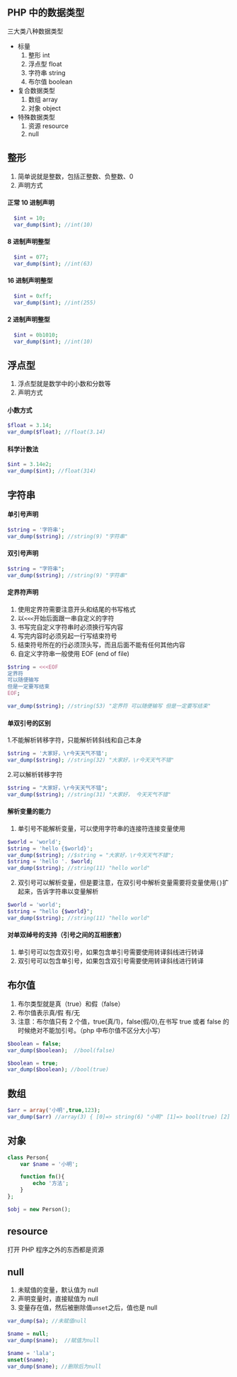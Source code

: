 ## PHP 中的数据类型

三大类八种数据类型

- 标量
  1. 整形 int
  2. 浮点型 float
  3. 字符串 string
  4. 布尔值 boolean
- 复合数据类型
  1. 数组 array
  2. 对象 object
- 特殊数据类型
  1. 资源 resource
  2. null

## 整形

1. 简单说就是整数，包括正整数、负整数、0
2. 声明方式

#### 正常 10 进制声明

```php
  $int = 10;
  var_dump($int); //int(10)
```

#### 8 进制声明整型

```php
  $int = 077;
  var_dump($int); //int(63)
```

#### 16 进制声明整型

```php
  $int = 0xff;
  var_dump($int); //int(255)
```

#### 2 进制声明整型

```php
  $int = 0b1010;
  var_dump($int); //int(10)

```

## 浮点型

1. 浮点型就是数学中的小数和分数等
2. 声明方式

#### 小数方式

```php
$float = 3.14;
var_dump($float); //float(3.14)
```

#### 科学计数法

```php
$int = 3.14e2;
var_dump($int); //float(314)
```

## 字符串

#### 单引号声明

```php
$string = '字符串';
var_dump($string); //string(9) "字符串"
```

#### 双引号声明

```php
$string = "字符串";
var_dump($string); //string(9) "字符串"
```

#### 定界符声明

1. 使用定界符需要注意开头和结尾的书写格式
2. 以`<<<`开始后面跟一串自定义的字符
3. 书写完自定义字符串时必须换行写内容
4. 写完内容时必须另起一行写结束符号
5. 结束符号所在的行必须顶头写，而且后面不能有任何其他内容
6. 自定义字符串一般使用 EOF (end of file)

```php
$string = <<<EOF
定界符
可以随便输写
但是一定要写结束
EOF;

var_dump($string); //string(53) "定界符 可以随便输写 但是一定要写结束"
```

#### 单双引号的区别

1.不能解析转移字符，只能解析转斜线和自己本身

```php
$string = '大家好，\r今天天气不错';
var_dump($string); //string(32) "大家好，\r今天天气不错"
```

2.可以解析转移字符

```php
$string = "大家好，\r今天天气不错";
var_dump($string); //string(31) "大家好， 今天天气不错"
```

#### 解析变量的能力

1. 单引号不能解析变量，可以使用字符串的连接符连接变量使用

```php
$world = 'world';
$string = 'hello {$world}';
var_dump($string); //$string = "大家好，\r今天天气不错";
$string = 'hello '. $world;
var_dump($string); //string(11) "hello world"
```

2. 双引号可以解析变量，但是要注意，在双引号中解析变量需要将变量使用`{}`扩起来，告诉字符串以变量解析

```php
$world = 'world';
$string = "hello {$world}";
var_dump($string); //string(11) "hello world"
```

#### 对单双绰号的支持（引号之间的互相嵌套）

1. 单引号可以包含双引号，如果包含单引号需要使用转译斜线进行转译
2. 双引号可以包含单引号，如果包含双引号需要使用转译斜线进行转译

## 布尔值

1. 布尔类型就是真（true）和假（false）
2. 布尔值表示真/假 有/无
3. 注意：布尔值只有 2 个值，true(真/1)，false(假/0),在书写 true 或者 false 的时候绝对不能加引号。（php 中布尔值不区分大小写）

```php
$boolean = false;
var_dump($boolean);  //bool(false)

$boolean = true;
var_dump($boolean); //bool(true)

```

## 数组

```php
$arr = array('小明',true,123);
var_dump($arr) //array(3) { [0]=> string(6) "小明" [1]=> bool(true) [2]=> int(123) }
```

## 对象

```php
class Person{
    var $name = '小明';

    function fn(){
        echo '方法';
    }
};

$obj = new Person();
```

## resource

打开 PHP 程序之外的东西都是资源

## null

1. 未赋值的变量，默认值为 null
2. 声明变量时，直接赋值为 null
3. 变量存在值，然后被删除值`unset`之后，值也是 null

```php
var_dump($a); //未赋值null

$name = null;
var_dump($name);  //赋值为null

$name = 'lala';
unset($name);
var_dump($name); //删除后为null
```
